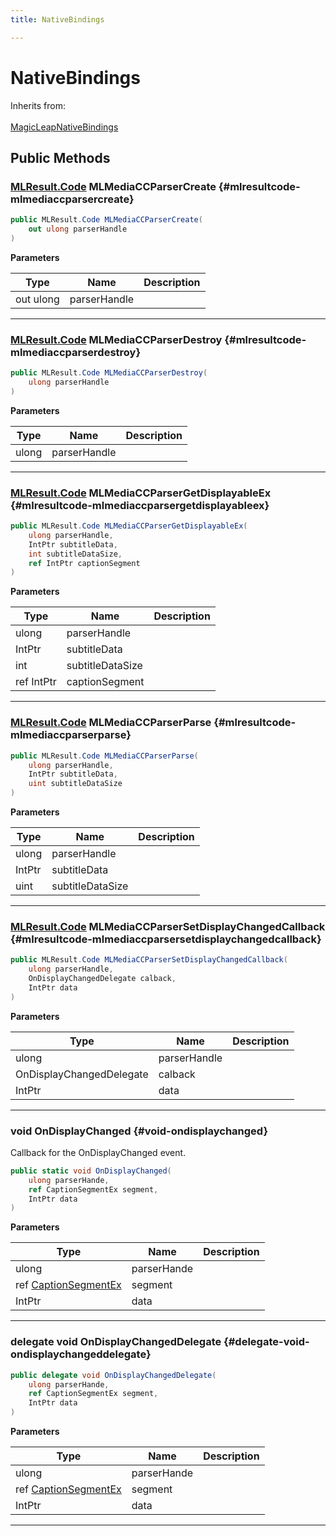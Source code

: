 ```yaml
---
title: NativeBindings

---
```


# NativeBindings







Inherits from: <br></br>[MagicLeapNativeBindings](/versioned_docs/version-02-Aug-2023/unity-api/api/UnityEngine.XR.MagicLeap.Native/MagicLeapNativeBindings/UnityEngine.XR.MagicLeap.Native.MagicLeapNativeBindings.md)




## Public Methods

### [MLResult.Code](/versioned_docs/version-02-Aug-2023/unity-api/api/UnityEngine.XR.MagicLeap/UnityEngine.XR.MagicLeap.MLResult.md#int-code) MLMediaCCParserCreate {#mlresultcode-mlmediaccparsercreate}

```csharp
public MLResult.Code MLMediaCCParserCreate(
    out ulong parserHandle
)
```


**Parameters**

| Type | Name  | Description  | 
|--|--|--|
| out ulong |parserHandle||






-----------

### [MLResult.Code](/versioned_docs/version-02-Aug-2023/unity-api/api/UnityEngine.XR.MagicLeap/UnityEngine.XR.MagicLeap.MLResult.md#int-code) MLMediaCCParserDestroy {#mlresultcode-mlmediaccparserdestroy}

```csharp
public MLResult.Code MLMediaCCParserDestroy(
    ulong parserHandle
)
```


**Parameters**

| Type | Name  | Description  | 
|--|--|--|
| ulong |parserHandle||






-----------

### [MLResult.Code](/versioned_docs/version-02-Aug-2023/unity-api/api/UnityEngine.XR.MagicLeap/UnityEngine.XR.MagicLeap.MLResult.md#int-code) MLMediaCCParserGetDisplayableEx {#mlresultcode-mlmediaccparsergetdisplayableex}

```csharp
public MLResult.Code MLMediaCCParserGetDisplayableEx(
    ulong parserHandle,
    IntPtr subtitleData,
    int subtitleDataSize,
    ref IntPtr captionSegment
)
```


**Parameters**

| Type | Name  | Description  | 
|--|--|--|
| ulong |parserHandle||
| IntPtr |subtitleData||
| int |subtitleDataSize||
| ref IntPtr |captionSegment||






-----------

### [MLResult.Code](/versioned_docs/version-02-Aug-2023/unity-api/api/UnityEngine.XR.MagicLeap/UnityEngine.XR.MagicLeap.MLResult.md#int-code) MLMediaCCParserParse {#mlresultcode-mlmediaccparserparse}

```csharp
public MLResult.Code MLMediaCCParserParse(
    ulong parserHandle,
    IntPtr subtitleData,
    uint subtitleDataSize
)
```


**Parameters**

| Type | Name  | Description  | 
|--|--|--|
| ulong |parserHandle||
| IntPtr |subtitleData||
| uint |subtitleDataSize||






-----------

### [MLResult.Code](/versioned_docs/version-02-Aug-2023/unity-api/api/UnityEngine.XR.MagicLeap/UnityEngine.XR.MagicLeap.MLResult.md#int-code) MLMediaCCParserSetDisplayChangedCallback {#mlresultcode-mlmediaccparsersetdisplaychangedcallback}

```csharp
public MLResult.Code MLMediaCCParserSetDisplayChangedCallback(
    ulong parserHandle,
    OnDisplayChangedDelegate calback,
    IntPtr data
)
```


**Parameters**

| Type | Name  | Description  | 
|--|--|--|
| ulong |parserHandle||
| OnDisplayChangedDelegate |calback||
| IntPtr |data||






-----------

### void OnDisplayChanged {#void-ondisplaychanged}

Callback for the OnDisplayChanged event. 

```csharp
public static void OnDisplayChanged(
    ulong parserHande,
    ref CaptionSegmentEx segment,
    IntPtr data
)
```


**Parameters**

| Type | Name  | Description  | 
|--|--|--|
| ulong |parserHande||
| ref [CaptionSegmentEx](/versioned_docs/version-02-Aug-2023/unity-api/api/UnityEngine.XR.MagicLeap/MLMedia/ParserCEA608/NativeBindings/UnityEngine.XR.MagicLeap.MLMedia.ParserCEA608.NativeBindings.CaptionSegmentEx.md) |segment||
| IntPtr |data||






-----------

### delegate void OnDisplayChangedDelegate {#delegate-void-ondisplaychangeddelegate}

```csharp
public delegate void OnDisplayChangedDelegate(
    ulong parserHande,
    ref CaptionSegmentEx segment,
    IntPtr data
)
```


**Parameters**

| Type | Name  | Description  | 
|--|--|--|
| ulong |parserHande||
| ref [CaptionSegmentEx](/versioned_docs/version-02-Aug-2023/unity-api/api/UnityEngine.XR.MagicLeap/MLMedia/ParserCEA608/NativeBindings/UnityEngine.XR.MagicLeap.MLMedia.ParserCEA608.NativeBindings.CaptionSegmentEx.md) |segment||
| IntPtr |data||






-----------


